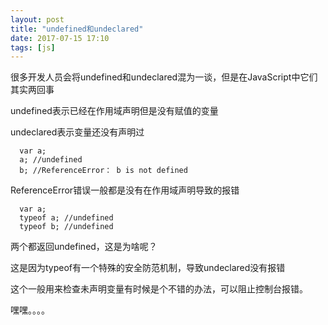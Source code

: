 ```yaml
---
layout: post
title: "undefined和undeclared"
date: 2017-07-15 17:10
tags: [js]
---
```


很多开发人员会将undefined和undeclared混为一谈，但是在JavaScript中它们其实两回事

undefined表示已经在作用域声明但是没有赋值的变量

undeclared表示变量还没有声明过

~~~
  var a;
  a; //undefined
  b; //ReferenceError： b is not defined
~~~

ReferenceError错误一般都是没有在作用域声明导致的报错

~~~
  var a;
  typeof a; //undefined
  typeof b; //undefined
~~~

两个都返回undefined，这是为啥呢？

这是因为typeof有一个特殊的安全防范机制，导致undeclared没有报错

这个一般用来检查未声明变量有时候是个不错的办法，可以阻止控制台报错。

嘿嘿。。。。